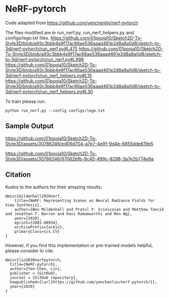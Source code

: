 # NeRF-pytorch
Code adapted from https://github.com/yenchenlin/nerf-pytorch

The files modified are in run_nerf.py, run_nerf_helpers.py and configs/lego.txt files. 
https://github.com/01pooja10/Sketch2D-To-Style3D/blob/a93c3bbb4e9f17ac66ae536aaad461e2d8a8a0d8/sketch-to-3d/nerf-pytorch/run_nerf.py#L475
https://github.com/01pooja10/Sketch2D-To-Style3D/blob/a93c3bbb4e9f17ac66ae536aaad461e2d8a8a0d8/sketch-to-3d/nerf-pytorch/run_nerf.py#L998
https://github.com/01pooja10/Sketch2D-To-Style3D/blob/a93c3bbb4e9f17ac66ae536aaad461e2d8a8a0d8/sketch-to-3d/nerf-pytorch/run_nerf_helpers.py#L15
https://github.com/01pooja10/Sketch2D-To-Style3D/blob/a93c3bbb4e9f17ac66ae536aaad461e2d8a8a0d8/sketch-to-3d/nerf-pytorch/run_nerf_helpers.py#L30

To train please run:
```
python run_nerf.py --config configs/lego.txt
``` 
## Sample Output
https://github.com/01pooja10/Sketch2D-To-Style3D/assets/30786246/ed06d704-a7e7-4e91-9d4e-6655dde619e5

https://github.com/01pooja10/Sketch2D-To-Style3D/assets/30786246/67062bfb-9c45-499c-8298-3a7e2b774e6e

## Citation
Kudos to the authors for their amazing results:
```
@misc{mildenhall2020nerf,
    title={NeRF: Representing Scenes as Neural Radiance Fields for View Synthesis},
    author={Ben Mildenhall and Pratul P. Srinivasan and Matthew Tancik and Jonathan T. Barron and Ravi Ramamoorthi and Ren Ng},
    year={2020},
    eprint={2003.08934},
    archivePrefix={arXiv},
    primaryClass={cs.CV}
}
```

However, if you find this implementation or pre-trained models helpful, please consider to cite:
```
@misc{lin2020nerfpytorch,
  title={NeRF-pytorch},
  author={Yen-Chen, Lin},
  publisher = {GitHub},
  journal = {GitHub repository},
  howpublished={\url{https://github.com/yenchenlin/nerf-pytorch/}},
  year={2020}
}
```
